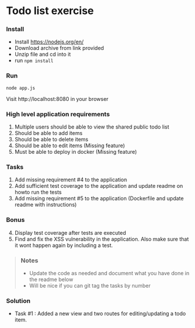 # Todo list exercise

### Install

- Install https://nodejs.org/en/
- Download archive from link provided
- Unzip file and cd into it
- run `npm install`

### Run
`node app.js`

Visit http://localhost:8080 in your browser

### High level application requirements
1. Multiple users should be able to view the shared public todo list
2. Should be able to add items
3. Should be able to delete items
4. Should be able to edit items (Missing feature)
5. Must be able to deploy in docker (Missing feature)

### Tasks
1. Add missing requirement #4 to the application
2. Add sufficient test coverage to the application and update readme on howto run the tests
3. Add missing requirement #5 to the application (Dockerfile and update readme with instructions)

### Bonus
4. Display test coverage after tests are executed
5. Find and fix the XSS vulnerability in the application. Also make sure that it wont happen again by including a test.

> ### Notes
> - Update the code as needed and document what you have done in the readme below
> - Will be nice if you can git tag the tasks by number

### Solution
- Task #1 : Added a new view and two routes for editing/updating a todo item.
